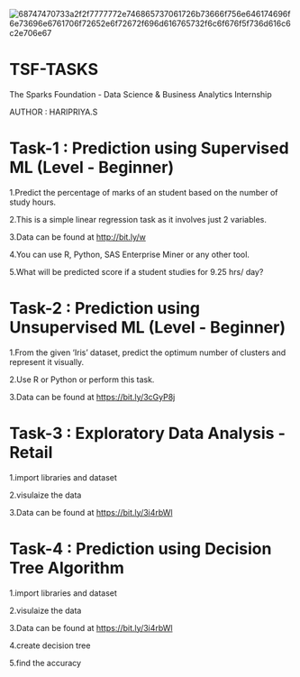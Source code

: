 ![68747470733a2f2f7777772e746865737061726b73666f756e646174696f6e73696e6761706f72652e6f72672f696d616765732f6c6f676f5f736d616c6c2e706e67](https://user-images.githubusercontent.com/86311422/124278707-39ed5600-db64-11eb-8c81-8658c093bff2.png)
# TSF-TASKS
The Sparks Foundation - Data Science & Business Analytics Internship

AUTHOR : HARIPRIYA.S


# Task-1 : Prediction using Supervised ML (Level - Beginner)

1.Predict the percentage of marks of an student based on the number of study hours.

2.This is a simple linear regression task as it involves just 2 variables.

3.Data can be found at http://bit.ly/w

4.You can use R, Python, SAS Enterprise Miner or any other tool.

5.What will be predicted score if a student studies for 9.25 hrs/ day?

# Task-2 : Prediction using Unsupervised ML (Level - Beginner)

1.From the given ‘Iris’ dataset, predict the optimum number of clusters and represent it visually.

2.Use R or Python or perform this task.

3.Data can be found at https://bit.ly/3cGyP8j

# Task-3 : Exploratory Data Analysis - Retail

1.import libraries and dataset

2.visulaize the data

3.Data can be found at https://bit.ly/3i4rbWl

# Task-4 : Prediction using Decision Tree Algorithm

1.import libraries and dataset

2.visulaize the data

3.Data can be found at https://bit.ly/3i4rbWl

4.create decision tree

5.find the accuracy


